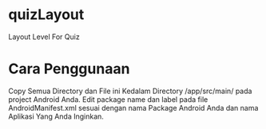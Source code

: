 # quizLayout
Layout Level For Quiz

# Cara Penggunaan
Copy Semua Directory dan File ini Kedalam Directory /app/src/main/ pada project Android Anda.
Edit package name dan label pada file AndroidManifest.xml sesuai dengan nama Package Android Anda dan nama Aplikasi Yang Anda Inginkan.
